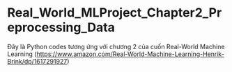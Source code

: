 # Real_World_MLProject_Chapter2_Preprocessing_Data

Đây là Python codes tương ứng với chương 2 của cuốn Real-World Machine Learning (https://www.amazon.com/Real-World-Machine-Learning-Henrik-Brink/dp/1617291927)
